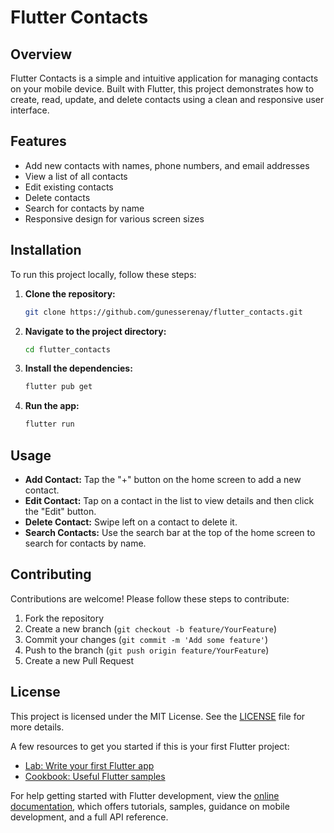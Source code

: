 # Flutter Contacts

## Overview

Flutter Contacts is a simple and intuitive application for managing contacts on your mobile device. Built with Flutter, this project demonstrates how to create, read, update, and delete contacts using a clean and responsive user interface.

## Features

- Add new contacts with names, phone numbers, and email addresses
- View a list of all contacts
- Edit existing contacts
- Delete contacts
- Search for contacts by name
- Responsive design for various screen sizes


## Installation

To run this project locally, follow these steps:

1. **Clone the repository:**
   ```bash
   git clone https://github.com/gunesserenay/flutter_contacts.git
   ```

2. **Navigate to the project directory:**
   ```bash
   cd flutter_contacts
   ```

3. **Install the dependencies:**
   ```bash
   flutter pub get
   ```

4. **Run the app:**
   ```bash
   flutter run
   ```

## Usage

- **Add Contact:** Tap the "+" button on the home screen to add a new contact.
- **Edit Contact:** Tap on a contact in the list to view details and then click the "Edit" button.
- **Delete Contact:** Swipe left on a contact to delete it.
- **Search Contacts:** Use the search bar at the top of the home screen to search for contacts by name.

## Contributing

Contributions are welcome! Please follow these steps to contribute:

1. Fork the repository
2. Create a new branch (`git checkout -b feature/YourFeature`)
3. Commit your changes (`git commit -m 'Add some feature'`)
4. Push to the branch (`git push origin feature/YourFeature`)
5. Create a new Pull Request

## License

This project is licensed under the MIT License. See the [LICENSE](LICENSE) file for more details.


A few resources to get you started if this is your first Flutter project:

- [Lab: Write your first Flutter app](https://docs.flutter.dev/get-started/codelab)
- [Cookbook: Useful Flutter samples](https://docs.flutter.dev/cookbook)

For help getting started with Flutter development, view the
[online documentation](https://docs.flutter.dev/), which offers tutorials,
samples, guidance on mobile development, and a full API reference.
